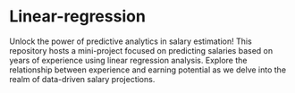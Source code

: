 # Linear-regression
Unlock the power of predictive analytics in salary estimation! This repository hosts a mini-project focused on predicting salaries based on years of experience using linear regression analysis. Explore the relationship between experience and earning potential as we delve into the realm of data-driven salary projections.
